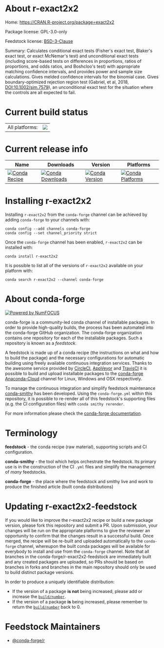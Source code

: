 About r-exact2x2
================

Home: https://CRAN.R-project.org/package=exact2x2

Package license: GPL-3.0-only

Feedstock license: [BSD-3-Clause](https://github.com/conda-forge/r-exact2x2-feedstock/blob/master/LICENSE.txt)

Summary: Calculates conditional exact tests (Fisher's exact test, Blaker's exact test, or  exact McNemar's test) and unconditional exact tests (including score-based tests on differences in proportions, ratios of proportions, and odds ratios, and Boshcloo's test) with appropriate matching confidence intervals, and provides power and sample size calculations. Gives melded confidence intervals for the binomial case. Gives boundary-optimized rejection region test (Gabriel, et al, 2018, <DOI:10.1002/sim.7579>), an unconditional exact test for the situation where the controls are all expected to fail.

Current build status
====================


<table><tr><td>All platforms:</td>
    <td>
      <a href="https://dev.azure.com/conda-forge/feedstock-builds/_build/latest?definitionId=4711&branchName=master">
        <img src="https://dev.azure.com/conda-forge/feedstock-builds/_apis/build/status/r-exact2x2-feedstock?branchName=master">
      </a>
    </td>
  </tr>
</table>

Current release info
====================

| Name | Downloads | Version | Platforms |
| --- | --- | --- | --- |
| [![Conda Recipe](https://img.shields.io/badge/recipe-r--exact2x2-green.svg)](https://anaconda.org/conda-forge/r-exact2x2) | [![Conda Downloads](https://img.shields.io/conda/dn/conda-forge/r-exact2x2.svg)](https://anaconda.org/conda-forge/r-exact2x2) | [![Conda Version](https://img.shields.io/conda/vn/conda-forge/r-exact2x2.svg)](https://anaconda.org/conda-forge/r-exact2x2) | [![Conda Platforms](https://img.shields.io/conda/pn/conda-forge/r-exact2x2.svg)](https://anaconda.org/conda-forge/r-exact2x2) |

Installing r-exact2x2
=====================

Installing `r-exact2x2` from the `conda-forge` channel can be achieved by adding `conda-forge` to your channels with:

```
conda config --add channels conda-forge
conda config --set channel_priority strict
```

Once the `conda-forge` channel has been enabled, `r-exact2x2` can be installed with:

```
conda install r-exact2x2
```

It is possible to list all of the versions of `r-exact2x2` available on your platform with:

```
conda search r-exact2x2 --channel conda-forge
```


About conda-forge
=================

[![Powered by NumFOCUS](https://img.shields.io/badge/powered%20by-NumFOCUS-orange.svg?style=flat&colorA=E1523D&colorB=007D8A)](http://numfocus.org)

conda-forge is a community-led conda channel of installable packages.
In order to provide high-quality builds, the process has been automated into the
conda-forge GitHub organization. The conda-forge organization contains one repository
for each of the installable packages. Such a repository is known as a *feedstock*.

A feedstock is made up of a conda recipe (the instructions on what and how to build
the package) and the necessary configurations for automatic building using freely
available continuous integration services. Thanks to the awesome service provided by
[CircleCI](https://circleci.com/), [AppVeyor](https://www.appveyor.com/)
and [TravisCI](https://travis-ci.com/) it is possible to build and upload installable
packages to the [conda-forge](https://anaconda.org/conda-forge)
[Anaconda-Cloud](https://anaconda.org/) channel for Linux, Windows and OSX respectively.

To manage the continuous integration and simplify feedstock maintenance
[conda-smithy](https://github.com/conda-forge/conda-smithy) has been developed.
Using the ``conda-forge.yml`` within this repository, it is possible to re-render all of
this feedstock's supporting files (e.g. the CI configuration files) with ``conda smithy rerender``.

For more information please check the [conda-forge documentation](https://conda-forge.org/docs/).

Terminology
===========

**feedstock** - the conda recipe (raw material), supporting scripts and CI configuration.

**conda-smithy** - the tool which helps orchestrate the feedstock.
                   Its primary use is in the construction of the CI ``.yml`` files
                   and simplify the management of *many* feedstocks.

**conda-forge** - the place where the feedstock and smithy live and work to
                  produce the finished article (built conda distributions)


Updating r-exact2x2-feedstock
=============================

If you would like to improve the r-exact2x2 recipe or build a new
package version, please fork this repository and submit a PR. Upon submission,
your changes will be run on the appropriate platforms to give the reviewer an
opportunity to confirm that the changes result in a successful build. Once
merged, the recipe will be re-built and uploaded automatically to the
`conda-forge` channel, whereupon the built conda packages will be available for
everybody to install and use from the `conda-forge` channel.
Note that all branches in the conda-forge/r-exact2x2-feedstock are
immediately built and any created packages are uploaded, so PRs should be based
on branches in forks and branches in the main repository should only be used to
build distinct package versions.

In order to produce a uniquely identifiable distribution:
 * If the version of a package **is not** being increased, please add or increase
   the [``build/number``](https://docs.conda.io/projects/conda-build/en/latest/resources/define-metadata.html#build-number-and-string).
 * If the version of a package **is** being increased, please remember to return
   the [``build/number``](https://docs.conda.io/projects/conda-build/en/latest/resources/define-metadata.html#build-number-and-string)
   back to 0.

Feedstock Maintainers
=====================

* [@conda-forge/r](https://github.com/conda-forge/r/)

